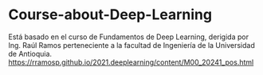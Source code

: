 # Course-about-Deep-Learning

Está basado en el curso de Fundamentos de Deep Learning, derigida por Ing. Raúl Ramos perteneciente a la facultad de Ingeniería de la Universidad de Antioquia. https://rramosp.github.io/2021.deeplearning/content/M00_20241_pos.html
